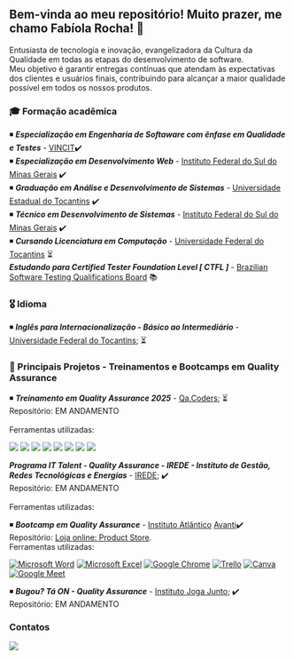 ## Bem-vinda ao meu repositório! Muito prazer, me chamo Fabíola Rocha! 🤝

Entusiasta de tecnologia e inovação, evangelizadora da Cultura da Qualidade em todas as etapas do desenvolvimento de software. <br>
Meu objetivo é garantir entregas contínuas que atendam às expectativas dos clientes e usuários finais, contribuindo para alcançar a maior qualidade possível em todos os nossos produtos. 

### 🎓 Formação acadêmica 
◾  ***Especialização em Engenharia de Softaware com ênfase em Qualidade e Testes*** - [VINCIT](https://www.faculdadevincit.edu.br/)✔️<br>
◾  ***Especialização em Desenvolvimento Web*** - [Instituto Federal do Sul do Minas Gerais](https://portal.ifsuldeminas.edu.br/) ✔️<br>
◾  ***Graduação em Análise e Desenvolvimento de Sistemas*** -  [Universidade Estadual do Tocantins](https://www.unitins.br/nPortal/) ✔️<br>
◾  ***Técnico em Desenvolvimento de Sistemas*** - [Instituto Federal do Sul do Minas Gerais](https://portal.ifsuldeminas.edu.br/) ✔️<br>
◾  ***Cursando Licenciatura em Computação*** -  [Universidade Federal do Tocantins](https://www.uft.edu.br/) ⏳ <br>
   ***Estudando para Certified Tester Foundation Level  [ CTFL ]*** - [Brazilian Software Testing Qualifications Board](https://bstqb.online/ctfl/) 📚 <br>

### 🎖️ Idioma 
◾  ***Inglês para Internacionalização - Básico ao Intermediário*** - [Universidade Federal do Tocantins](https://www.uft.edu.br/); ⏳
  
### 🎯 Principais Projetos - Treinamentos e Bootcamps em Quality Assurance 
  
◾  ***Treinamento em Quality Assurance 2025*** - [Qa.Coders](https://www.linkedin.com/company/qa-coders/); ⏳ <br>
   Repositório: EM ANDAMENTO <br>  
   Ferramentas utilizadas: <br> 

[![](https://img.shields.io/badge/MongoDB-4EA94B?style=for-the-badge&logo=mongodb&logoColor=white)]()
[![](https://img.shields.io/badge/Microsoft%20SQL%20Server-CC2927?style=for-the-badge&logo=microsoft%20sql%20server&logoColor=white)]()
[![](https://img.shields.io/badge/GIT-E44C30?style=for-the-badge&logo=git&logoColor=white)]()
[![](https://img.shields.io/badge/GitHub-100000?style=for-the-badge&logo=github&logoColor=white)]()
[![](https://img.shields.io/badge/Jira-0052CC?style=for-the-badge&logo=Jira&logoColor=white)]()
[![](https://img.shields.io/badge/Postman-FF6C37?style=for-the-badge&logo=Postman&logoColor=white)]()
[![](https://img.shields.io/badge/Ruby-CC342D?style=for-the-badge&logo=ruby&logoColor=white)]()
[![](https://img.shields.io/badge/Microsoft_Teams-6264A7?style=for-the-badge&logo=microsoft-teams&logoColor=white)]()

   ***Programa IT Talent - Quality Assurance - IREDE - Instituto de Gestão, Redes Tecnológicas e Energias*** - [IREDE](https://irede.org.br/); ✔️<br>
   Repositório: EM ANDAMENTO <br>  
   Ferramentas utilizadas: <br>    
  
◾  ***Bootcamp em Quality Assurance*** - [Instituto Atlântico](https://www.linkedin.com/company/instituto-atlantico/) [Avanti](https://www.linkedin.com/company/avantiatlantico/)✔️<br>
  Repositório:  [Loja online: Product Store](https://github.com/fabiolarocha/bootcampQA_Atlantico).<br>
  Ferramentas utilizadas: <br>
  
  [![Microsoft Word](https://img.shields.io/badge/Microsoft_Word-2B579A?style=for-the-badge&logo=microsoft-word&logoColor=white)]()
  [![Microsoft Excel](https://img.shields.io/badge/Microsoft_Excel-217346?style=for-the-badge&logo=microsoft-excel&logoColor=white)]()
  [![Google Chrome](https://img.shields.io/badge/Google_chrome-4285F4?style=for-the-badge&logo=Google-chrome&logoColor=white)]()
  [![Trello](https://img.shields.io/badge/Trello-0052CC?style=for-the-badge&logo=trello&logoColor=white])]()
  [![Canva](https://img.shields.io/badge/Canva-%2300C4CC.svg?&style=for-the-badge&logo=Canva&logoColor=white)]()
  [![Google Meet](https://img.shields.io/badge/Google%20Meet-00897B?style=for-the-badge&logo=google-meet&logoColor=white)]()
  <br> 

◾  ***Bugou? Tá ON - Quality Assurance*** - [Instituto Joga Junto](https://www.linkedin.com/company/institutojogajunto/); ✔️<br>
  Repositório: EM ANDAMENTO <br>


### Contatos                                                                                                                                                
 <div>
  <a href="https://www.linkedin.com/in/fabiolagrocha" target="_blank"><img src="https://img.shields.io/badge/-LinkedIn-%230077B5?style=for-the-badge&logo=linkedin&logoColor=white" target="_blank"></a><br> 
 <br> 
